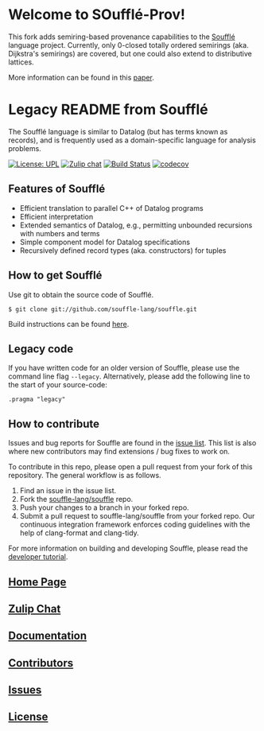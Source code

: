 # Welcome to SOufflé-Prov!

This fork adds semiring-based provenance capabilities to the [Soufflé](https://souffle-lang.github.io) language project.
Currently, only 0-closed totally ordered semirings (aka. Dijkstra's semirings) are covered, but one could also extend to distributive lattices.

More information can be found in this [paper](https://arxiv.org/abs/2112.01132).

# Legacy README from Soufflé

The Soufflé language is similar to Datalog (but has terms known as records), and is frequently used as a
domain-specific language for analysis problems.

[![License: UPL](https://img.shields.io/badge/License-UPL--1.0-blue.svg)](https://github.com/souffle-lang/souffle/blob/master/LICENSE)
[![Zulip chat](https://img.shields.io/badge/zulip-join_chat-brightgreen.svg)](https://souffle.zulipchat.com)
[![Build Status](https://travis-ci.org/souffle-lang/souffle.svg?branch=master)](https://travis-ci.org/souffle-lang/souffle)
[![codecov](https://codecov.io/gh/souffle-lang/souffle/branch/master/graph/badge.svg)](https://codecov.io/gh/souffle-lang/souffle)

## Features of Soufflé

*   Efficient translation to parallel C++ of Datalog programs
*   Efficient interpretation
*   Extended semantics of Datalog, e.g., permitting unbounded recursions with numbers and terms
*   Simple component model for Datalog specifications
*   Recursively defined record types (aka. constructors) for tuples

## How to get Soufflé

Use git to obtain the source code of Soufflé.

    $ git clone git://github.com/souffle-lang/souffle.git

Build instructions can be found [here](https://souffle-lang.github.io/build).

## Legacy code

If you have written code for an older version of Souffle, please use the command line flag `--legacy`.
Alternatively, please add the following line to the start of your source-code:
```
.pragma "legacy"
```

## How to contribute

Issues and bug reports for Souffle are found in the [issue list](https://github.com/souffle-lang/souffle/issues).
This list is also where new contributors may find extensions / bug fixes to work on.

To contribute in this repo, please open a pull request from your fork of this repository.
The general workflow is as follows.

1. Find an issue in the issue list.
2. Fork the [souffle-lang/souffle](http://github.com/souffle-lang/souffle.git) repo.
3. Push your changes to a branch in your forked repo.
4. Submit a pull request to souffle-lang/souffle from your forked repo.
Our continuous integration framework enforces coding guidelines with the help of clang-format and clang-tidy.

For more information on building and developing Souffle, please read the [developer tutorial](https://souffle-lang.github.io/development).

## [Home Page](https://souffle-lang.github.io)

## [Zulip Chat](https://souffle.zulipchat.com)

## [Documentation](https://souffle-lang.github.io/docs.html)

## [Contributors](https://souffle-lang.github.io/contributors)

## [Issues](https://github.com/souffle-lang/souffle/issues)

## [License](https://github.com/souffle-lang/souffle/blob/master/licenses/SOUFFLE-UPL.txt)
